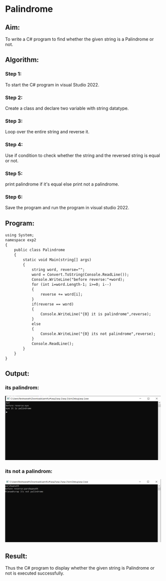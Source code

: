 # Palindrome
## Aim:
To write a C# program to find whether the given string is a Palindrome or not.
## Algorithm:

### Step 1:
To start the C# program in visual Studio 2022.

### Step 2:
Create a class and declare two variable with string datatype.

### Step 3:
Loop over the entire string and reverse it.

### Step 4:
Use if condition to check whether the string and the reversed string is equal or not.
### Step 5:
print palindrome if it's equal else print not a palindrome.

### Step 6:
Save the program and run the program in visual studio 2022.


## Program:
~~~
using System;
namespace exp2
{
    public class Palindrome
    {
        static void Main(string[] args)
        {
            string word, reverse="";
            word = Convert.ToString(Console.ReadLine());
            Console.WriteLine("before reverse:"+word);
            for (int i=word.Length-1; i>=0; i--)
            {
                reverse += word[i];
            }
            if(reverse == word)
            {
                Console.WriteLine("{0} it is palindrome",reverse);
            }
            else
            {
                Console.WriteLine("{0} its not palindrome",reverse);
            }
            Console.ReadLine();
        }
    }
}

~~~

## Output:
### its palindrom:
![output](img1.png)
### its not a palindrom:
![output](img2.png)

## Result:
Thus the C# program to display whether the given string is Palindrome or not is executed successfully.
